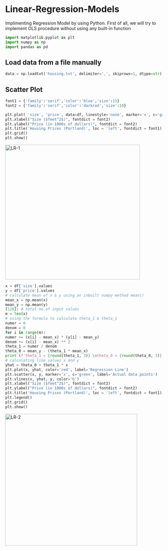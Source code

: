 # Linear-Regression-Models
Implimenting Regression Model by using Python. First of all, we will try to implement OLS procedure
without using any built-in function
```python
import matplotlib.pyplot as plt
import numpy as np
import pandas as pd
```
## Load data from a file manually
```python
data = np.loadtxt('housing.txt', delimiter=',', skiprows=1, dtype=str)
```

## Scatter Plot

``` python
font1 = {'family':'serif','color':'blue','size':15}
font2 = {'family':'serif','color':'darkred','size':10}

plt.plot( 'size', 'price', data=df, linestyle='none', marker='x', c='green', markersize=8)
plt.xlabel("Size ($feet^2$)", fontdict = font2)
plt.ylabel("Price (in 1000s of dollars)", fontdict = font2)
plt.title('Housing Prices (Portland)', loc = 'left', fontdict = font1)
plt.grid()
plt.show()
```
<img width="431" alt="LR-1" src="https://github.com/user-attachments/assets/40c50d35-0027-462e-8f56-8cffbd353473" />

``` python
x = df['size'].values
y = df['price'].values
# calculate mean of x & y using an inbuilt numpy method mean()
mean_x = np.mean(x)
mean_y = np.mean(y)
[128]: # total no.of input values
m = len(x)
# using the formula to calculate theta_1 & theta_1
numer = 0
denom = 0
for i in range(m):
numer += (x[i] - mean_x) * (y[i] - mean_y)
denom += (x[i] - mean_x) ** 2
theta_1 = numer / denom
theta_0 = mean_y - (theta_1 * mean_x)
print (f'theta_1 = {round(theta_1, 3)} \ntheta_0 = {round(theta_0, 3)}')
# calculating line values x and y
yhat = theta_0 + theta_1 * x
plt.plot(x, yhat, color='red', label='Regression Line')
plt.scatter(x, y, marker='x', c='green', label='Actual data points')
plt.vlines(x, yhat, y, color='b')
plt.xlabel("Size ($feet^2$)", fontdict = font2)
plt.ylabel("Price (in 1000s of dollars)", fontdict = font2)
plt.title('Housing Prices (Portland)', loc = 'left', fontdict = font1)
plt.legend()
plt.grid()
plt.show()
```
<img width="422" alt="LR-2" src="https://github.com/user-attachments/assets/253c416e-db53-49c5-9bfc-0e6827eb3c82" />
